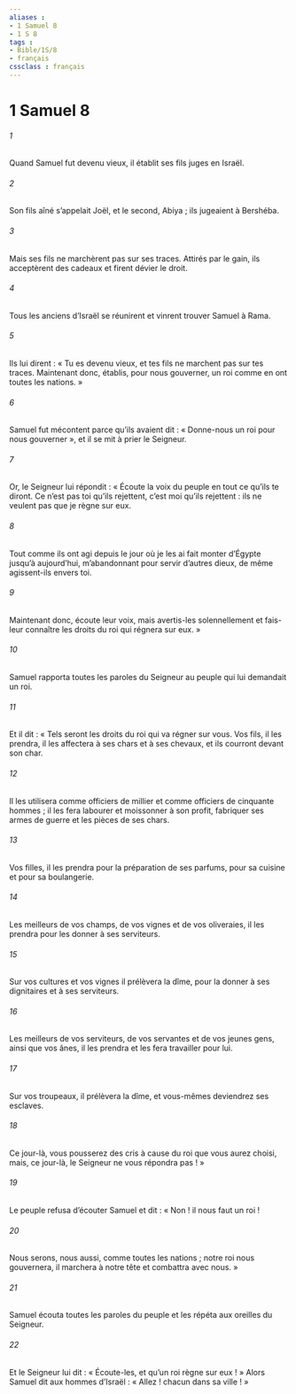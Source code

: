 ```yaml
---
aliases : 
- 1 Samuel 8
- 1 S 8
tags : 
- Bible/1S/8
- français
cssclass : français
---
```


# 1 Samuel 8

###### 1
Quand Samuel fut devenu vieux, il établit ses fils juges en Israël.
###### 2
Son fils aîné s’appelait Joël, et le second, Abiya ; ils jugeaient à Bershéba.
###### 3
Mais ses fils ne marchèrent pas sur ses traces. Attirés par le gain, ils acceptèrent des cadeaux et firent dévier le droit.
###### 4
Tous les anciens d’Israël se réunirent et vinrent trouver Samuel à Rama.
###### 5
Ils lui dirent : « Tu es devenu vieux, et tes fils ne marchent pas sur tes traces. Maintenant donc, établis, pour nous gouverner, un roi comme en ont toutes les nations. »
###### 6
Samuel fut mécontent parce qu’ils avaient dit : « Donne-nous un roi pour nous gouverner », et il se mit à prier le Seigneur.
###### 7
Or, le Seigneur lui répondit : « Écoute la voix du peuple en tout ce qu’ils te diront. Ce n’est pas toi qu’ils rejettent, c’est moi qu’ils rejettent : ils ne veulent pas que je règne sur eux.
###### 8
Tout comme ils ont agi depuis le jour où je les ai fait monter d’Égypte jusqu’à aujourd’hui, m’abandonnant pour servir d’autres dieux, de même agissent-ils envers toi.
###### 9
Maintenant donc, écoute leur voix, mais avertis-les solennellement et fais-leur connaître les droits du roi qui régnera sur eux. »
###### 10
Samuel rapporta toutes les paroles du Seigneur au peuple qui lui demandait un roi.
###### 11
Et il dit : « Tels seront les droits du roi qui va régner sur vous. Vos fils, il les prendra, il les affectera à ses chars et à ses chevaux, et ils courront devant son char.
###### 12
Il les utilisera comme officiers de millier et comme officiers de cinquante hommes ; il les fera labourer et moissonner à son profit, fabriquer ses armes de guerre et les pièces de ses chars.
###### 13
Vos filles, il les prendra pour la préparation de ses parfums, pour sa cuisine et pour sa boulangerie.
###### 14
Les meilleurs de vos champs, de vos vignes et de vos oliveraies, il les prendra pour les donner à ses serviteurs.
###### 15
Sur vos cultures et vos vignes il prélèvera la dîme, pour la donner à ses dignitaires et à ses serviteurs.
###### 16
Les meilleurs de vos serviteurs, de vos servantes et de vos jeunes gens, ainsi que vos ânes, il les prendra et les fera travailler pour lui.
###### 17
Sur vos troupeaux, il prélèvera la dîme, et vous-mêmes deviendrez ses esclaves.
###### 18
Ce jour-là, vous pousserez des cris à cause du roi que vous aurez choisi, mais, ce jour-là, le Seigneur ne vous répondra pas ! »
###### 19
Le peuple refusa d’écouter Samuel et dit : « Non ! il nous faut un roi !
###### 20
Nous serons, nous aussi, comme toutes les nations ; notre roi nous gouvernera, il marchera à notre tête et combattra avec nous. »
###### 21
Samuel écouta toutes les paroles du peuple et les répéta aux oreilles du Seigneur.
###### 22
Et le Seigneur lui dit : « Écoute-les, et qu’un roi règne sur eux ! » Alors Samuel dit aux hommes d’Israël : « Allez ! chacun dans sa ville ! »
